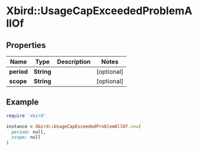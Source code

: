 # Xbird::UsageCapExceededProblemAllOf

## Properties

| Name | Type | Description | Notes |
| ---- | ---- | ----------- | ----- |
| **period** | **String** |  | [optional] |
| **scope** | **String** |  | [optional] |

## Example

```ruby
require 'xbird'

instance = Xbird::UsageCapExceededProblemAllOf.new(
  period: null,
  scope: null
)
```


